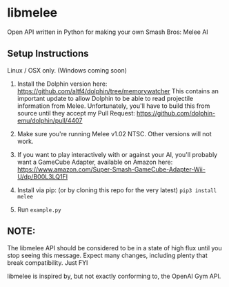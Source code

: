 # libmelee
Open API written in Python for making your own Smash Bros: Melee AI

## Setup Instructions

Linux / OSX only. (Windows coming soon)

1. Install the Dolphin version here:
https://github.com/altf4/dolphin/tree/memorywatcher
This contains an important update to allow Dolphin to be able to read projectile information from Melee. Unfortunately, you'll have to build this from source until they accept my Pull Request:
https://github.com/dolphin-emu/dolphin/pull/4407

2. Make sure you're running Melee v1.02 NTSC. Other versions will not work.

3. If you want to play interactively with or against your AI, you'll probably want a GameCube Adapter, available on Amazon here: https://www.amazon.com/Super-Smash-GameCube-Adapter-Wii-U/dp/B00L3LQ1FI

4. Install via pip: (or by cloning this repo for the very latest)
`pip3 install melee`

5. Run `example.py`

## NOTE:
The libmelee API should be considered to be in a state of high flux until you stop seeing this message. Expect many changes, including plenty that break compatibility. Just FYI

libmelee is inspired by, but not exactly conforming to, the OpenAI Gym API.
